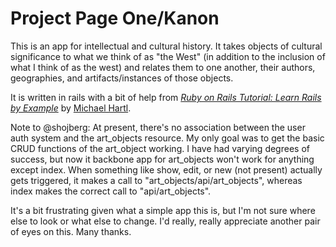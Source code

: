 # Project Page One/Kanon

This is an app for intellectual and cultural history. It takes objects of cultural significance to what we think of as "the West" (in addition to the inclusion of what I think of as the west) and relates them to one another, their authors, geographies, and artifacts/instances of those objects.

It is written in rails with a bit of help from [*Ruby on Rails Tutorial: Learn Rails by Example*](http://railstutorial.org/)
by [Michael Hartl](http://michaelhartl.com/).

Note to @shojberg: At present, there's no association between the user auth system and the art_objects resource. My only goal was to get the basic CRUD functions of the art_object working. I have had varying degrees of success, but now it backbone app for art_objects won't work for anything except index. When something like show, edit, or new (not present) actually gets triggered, it makes a call to "art_objects/api/art_objects", whereas index makes the correct call to "api/art_objects".

It's a bit frustrating given what a simple app this is, but I'm not sure where else to look or what else to change. I'd really, really appreciate another pair of eyes on this. Many thanks.